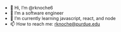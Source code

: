 - 👋 Hi, I’m @rknoche6
- 👀 I’m a software engineer
- 🌱 I’m currently learning javascript, react, and node 
- 📫 How to reach me: rknoche@purdue.edu 

<!---
rknoche6/rknoche6 is a ✨ special ✨ repository because its `README.md` (this file) appears on your GitHub profile.
You can click the Preview link to take a look at your changes.
--->
